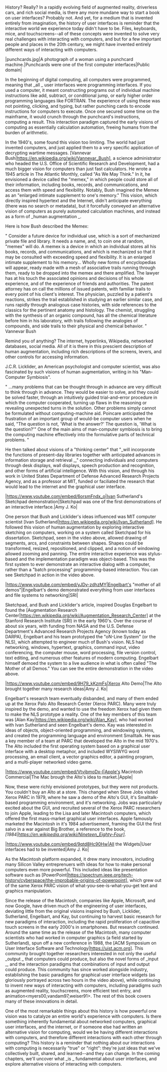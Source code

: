 History? Really? In a rapidly evolving field of augmented reality, driverless cars, and rich social media, is there any more mundane way to start a book on user interfaces? Probably not. And yet, for a medium that is invented entirely from imagination, the history of user interfaces is reminder that the interactive world we experience today didn't have to be. Files, keyboards, mice, and touchscreens--all of these concepts were invented to solve very real challenges with interacting with computers, and but for a few important people and places in the 20th century, we might have invented entirely different ways of interacting with computers<card86>.

|punchcards.jpg|A photograph of a woman using a punchcard machine.|Punchcards were one of the first computer interfaces|Public domain|

In the beginning of digital computing, all computers were programmed, meaning that  _all _ user interfaces were programming interfaces<freed95>. If you used a computer, it meant constructing programs out of individual machine instructions like add, subtract, or conditional jump, or early higher order programming languages like FORTRAN. The experience of using these was not pointing, clicking, and typing, but rather punching cards to encode instructions for computers to execute. Once one secured some time on the mainframe, it would crunch through the punchcard's instructions, computing a result. This interaction paradigm captured the early visions of computing as essentially calculation automation, freeing humans from the burden of arithmetic<gleick11>.

In the 1940's, some found this vision too limiting. The world had just invented computers, and just applied them to a very specific application of decrypting wartime messages. [Vannevar Bush|https://en.wikipedia.org/wiki/Vannevar_Bush], a science administrator who headed the U.S. Office of Scientific Research and Development, had a much bigger vision for computers than just fast calculators. He wrote a 1945 article in The Atlantic Monthly, called "As We May Think." In it, he envisioned a device called the "memex," in which people could store all of their information, including books, records, and communications, and access them with speed and flexibility<bush45>. Notably, Bush imagined the Memex as an "enlarged intimate supplement to one's memory." This vision, which directly inspired hypertext and the Internet, didn't anticipate everything (there was no search or metadata), but it forcefully conveyed an alternative vision of computers as purely automated calculation machines, and instead as a form of  _human augmentation _.

Here is how Bush described the Memex:

"
Consider a future device for individual use, which is a sort of mechanized private file and library. It needs a name, and, to coin one at random, "memex" will do. A memex is a device in which an individual stores all his books, records, and communications, and which is mechanized so that it may be consulted with exceeding speed and flexibility. It is an enlarged intimate supplement to his memory... Wholly new forms of encyclopedias will appear, ready made with a mesh of associative trails running through them, ready to be dropped into the memex and there amplified. The lawyer has at his touch the associated opinions and decisions of his whole experience, and of the experience of friends and authorities. The patent attorney has on call the millions of issued patents, with familiar trails to every point of his client's interest. The physician, puzzled by a patient's reactions, strikes the trail established in studying an earlier similar case, and runs rapidly through analogous case histories, with side references to the classics for the pertinent anatomy and histology. The chemist, struggling with the synthesis of an organic compound, has all the chemical literature before him in his laboratory, with trails following the analogies of compounds, and side trails to their physical and chemical behavior.
" Vannevar Bush

Remind you of anything? The internet, hyperlinks, Wikipedia, networked databases, social media. All of it is there in this prescient description of human augmentation, including rich descriptions of the screens, levers, and other controls for accessing information.
		
J.C.R. Licklider, an American psychologist and computer scientist, was also fascinated by such visions of human augmentation, writing in his "Man-Computer Symbiosis"<licklider60>.

"
...many problems that can be thought through in advance are very difficult to think through in advance. They would be easier to solve, and they could be solved faster, through an intuitively guided trial-and-error procedure in which the computer cooperated, turning up flaws in the reasoning or revealing unexpected turns in the solution. Other problems simply cannot be formulated without computing-machine aid. Poincare anticipated the frustration of an important group of would-be computer users when he said, "The question is not, 'What is the answer?' The question is, 'What is the question?'" One of the main aims of man-computer symbiosis is to bring the computing machine effectively into the formulative parts of technical problems.
"

 He then talked about visions of a "thinking center" that "_will incorporate the functions of present-day libraries together with anticipated advances in information storage and retrieval _," connecting individuals and computers through desk displays, wall displays, speech production and recognition, and other forms of artificial intelligence. With this vision, and through his work in United States Department of Defense Advanced Research Projects Agency, and as a professor at MIT, funded or faciliated the research that would lead to the internet and the graphical user interface.

|https://www.youtube.com/embed/6orsmFndx_o|Ivan Sutherland's Sketchpad demonstration|Sketchpad was one of the first demonstrations of an interactive interface.|Amy J. Ko|

One person that Bush and Licklider's ideas influenced was MIT computer scientist [Ivan Sutherland|https://en.wikipedia.org/wiki/Ivan_Sutherland]. He followed this vision of human augmentation by exploring interactive sketching on computers, working on a system called Sketchpad for his dissertation<sutherland63>. Sketchpad, seen in the video above, allowed drawing of segments, arcs, and constraints between shapes. Shapes could be transformed, resized, repositioned, and clipped, and a notion of windowing allowed zooming and panning.  The entire interactive experience was stylus-based and the implementation paradigm was object-based. This was the first system to ever demonstrate an interactive dialog with a computer, rather than a "batch processing" programming-based interaction. You can see Sketchpad in action in the video above.

|https://www.youtube.com/embed/yJDv-zdhzMY|Engelbart's "mother of all demos"|Engelbart's demo demonstrated everything from user interfaces and file systems to networking|SRI|

Sketchpad, and Bush and Licklider's article, inspired Douglas Engelbart to found the [Augmentation Research Center|https://en.wikipedia.org/wiki/Augmentation_Research_Center] at the Stanford Research Institute (SRI) in the early 1960's.  Over the course of about six years, with funding from NASA and the U.S. Defense Department's Advanced Research Projects Agency (known today as DARPA), Engelbart and his team prototyped the "oN-Line System" (or the NLS), which attempted to engineer much of Bush's vision. NLS had networking, windows, hypertext, graphics, command input, video conferencing, the computer mouse, word processing, file version control, text editing, and numerous other features of modern computing. Engelbart himself demoed the system to a live audience in what is often called "The Mother of all Demos." You can see the entire demonstration in the video above.

|https://www.youtube.com/embed/9H79_kKzmFs|Xerox Alto Demo|The Alto brought together many research ideas|Amy J. Ko|

Engelbart's research team eventually disbanded, and many of them ended up at the Xerox Palo Alto Research Center (Xerox PARC). Many were truly inspired by the demo, and wanted to use the freedom Xerox had given them to make the NLS prototype a reality. One of the key members of this team was [Alan Kay|https://en.wikipedia.org/wiki/Alan_Kay], who had worked with Ivan Sutherland and seen Engelbart's demo. Kay was interested in ideas of objects, object-oriented programming, and windowing systems, and created the programming language and environment Smalltalk. He was a key member of a team at PARC that developed the Alto in the mid 1970's. The Alto included the first operating system based on a graphical user interface with a desktop metaphor, and included WYSIWYG word processing, an email client, a vector graphics editor, a painting program, and a multi-player networked video game.
		
|https://www.youtube.com/embed/VtvjbmoDx-I|Apple's Macintosh Commercial|The Mac brough the Alto's idea to market.|Apple|

Now, these were richly envisioned prototypes, but they were not products. You couldn't buy an Alto at a store. This changed when Steve Jobs visited Xerox PARC in 1979, where he saw a demo of the Alto's GUI, it's Smalltalk-based programming environment, and it's networking. Jobs was particularly excited about the GUI, and recruited several of the Xerox PARC researchers to join Apple, leading to the Lisa and later Macintosh computers, which offered the first mass-market graphical user interfaces. Apple famously marketed the Macintosh in it's 1984 advertisement, framing the GUI the first salvo in a war against Big Brother, a reference to the book, _[1984|https://en.wikipedia.org/wiki/Nineteen_Eighty-Four]_.

|https://www.youtube.com/embed/9qtd8Hc90Hw|All the Widgets|User interfaces had to be invented|Amy J. Ko|

As the Macintosh platform expanded, it drew many innovators, including many Silicon Valley entreprenuers with ideas for how to make personal computers even more powerful. This included ideas like presentation software such as [PowerPoint|https://spectrum.ieee.org/tech-history/cyberspace/the-improbable-origins-of-powerpoint], which grew out of the same Xerox PARC vision of what-you-see-is-what-you-get text and graphics manipulation.

Since the release of the Macintosh, companies like Apple, Microsoft, and now Google, have driven much of the engineering of user interfaces, deviating little from the original visions inspired by Bush, Licklider, Sutherland, Engelbart, and Kay, but continuing to harvest basic research for new paradigms of interaction, including the rapid proliferation of capacitive touch screens in the early 2000's in smartphones<myers98>. But research continued. Around the same time as the release of the Macintosh, many computer scientists who had worked in computer graphics (a field started by Sutherland), spun off a new conference in 1988, the [ACM Symposium on User Interface Software and Technology|https://uist.acm.org]. This community brought together researchers interested in not only the useful  _output _ that computers could produce, but also the novel forms of  _input _, and the interaction paradigms that combinations of input and output could produce. This community has since worked alongside industry, establishing the basic paradigms for graphical user interface widgets (as gloriously portrayed across two hours in the video above), while continuing to invent new ways of interacting with computers, including paradigms such as augmented reality, touchscreens, more efficient text entry, and animation<myers00,vandam97,weiser91>. The rest of this book covers many of these innovations in detail.

One of the most remarkable things about this history is how powerful one vision was to catalyze an entire world's experience with computers. Is there something inherently fundamental about networked computers, graphical user interfaces, and the internet, or if someone else had written an alternative vision for computing, would we be having different interactions with computers, and therefore different interactions with each other through computing? This history is a reminder that nothing about our interactions with computing is necessarily "true" or "right": they're just ideas that we've collectively built, shared, and learned--and they can change. In the coming chapters, we'll uncover what _is _ fundamental about user interfaces, and explore alternative visions of interacting with computers.